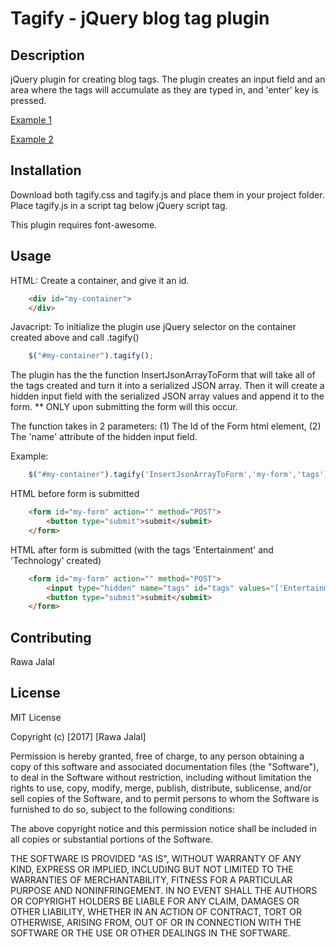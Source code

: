 # Tagify - jQuery blog tag plugin

## Description
jQuery plugin for creating blog tags.  The plugin creates an input field and an area where the tags will accumulate as they are typed in, and 'enter' key is pressed.

[Example 1](http://i.imgur.com/spZ8jLa.png)

[Example 2](http://i.imgur.com/6EfZxOc.png)

## Installation
Download both tagify.css and tagify.js and place them in your project folder.  Place tagify.js in a script tag below jQuery script tag.

This plugin requires font-awesome.

## Usage
HTML:
Create a container, and give it an id.

```html
    <div id="my-container">
    </div>
```

Javacript:
To initialize the plugin use jQuery selector on the container created above and call .tagify()

```javascript
    $("#my-container").tagify();
```

The plugin has the the function InsertJsonArrayToForm that will take all of the tags created and turn it into a serialized JSON array.  Then it will create a hidden input field with the serialized JSON array values and append it to the form. ** ONLY upon submitting the form will this occur.

The function takes in 2 parameters: (1) The Id of the Form html element, (2) The 'name' attribute of the hidden input field. 

Example:
```javascript
    $("#my-container").tagify('InsertJsonArrayToForm','my-form','tags');
```

HTML before form is submitted
```html
    <form id="my-form" action="" method="POST">
        <button type="submit">submit</submit>
    </form>
```

HTML after form is submitted (with the tags 'Entertainment' and 'Technology' created)
```html
    <form id="my-form" action="" method="POST">
        <input type="hidden" name="tags" id="tags" values="['Entertainment','Technology']">
        <button type="submit">submit</submit>
    </form>
```

## Contributing
Rawa Jalal

## License

MIT License

Copyright (c) [2017] [Rawa Jalal]

Permission is hereby granted, free of charge, to any person obtaining a copy
of this software and associated documentation files (the "Software"), to deal
in the Software without restriction, including without limitation the rights
to use, copy, modify, merge, publish, distribute, sublicense, and/or sell
copies of the Software, and to permit persons to whom the Software is
furnished to do so, subject to the following conditions:

The above copyright notice and this permission notice shall be included in all
copies or substantial portions of the Software.

THE SOFTWARE IS PROVIDED "AS IS", WITHOUT WARRANTY OF ANY KIND, EXPRESS OR
IMPLIED, INCLUDING BUT NOT LIMITED TO THE WARRANTIES OF MERCHANTABILITY,
FITNESS FOR A PARTICULAR PURPOSE AND NONINFRINGEMENT. IN NO EVENT SHALL THE
AUTHORS OR COPYRIGHT HOLDERS BE LIABLE FOR ANY CLAIM, DAMAGES OR OTHER
LIABILITY, WHETHER IN AN ACTION OF CONTRACT, TORT OR OTHERWISE, ARISING FROM,
OUT OF OR IN CONNECTION WITH THE SOFTWARE OR THE USE OR OTHER DEALINGS IN THE
SOFTWARE.
